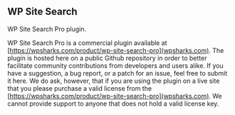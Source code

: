 ## WP Site Search

WP Site Search Pro plugin.

WP Site Search Pro is a commercial plugin available at [https://wpsharks.com/product/wp-site-search-pro](wpsharks.com). The plugin is hosted here on a public Github repository in order to better facilitate community contributions from developers and users alike. If you have a suggestion, a bug report, or a patch for an issue, feel free to submit it here. We do ask, however, that if you are using the plugin on a live site that you please purchase a valid license from the [https://wpsharks.com/product/wp-site-search-pro](wpsharks.com). We cannot provide support to anyone that does not hold a valid license key.
